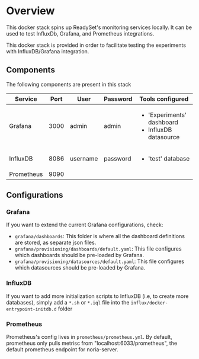 # Overview
This docker stack spins up ReadySet's monitoring services locally. It can be used to test InfluxDb, Grafana,
and Prometheus integrations. 

This docker stack is provided in order to facilitate testing the experiments with InfluxDB/Grafana integration.

## Components
The following components are present in this stack

| Service | Port | User | Password | Tools configured |
|------|---------|------|---------|---------|
| Grafana | 3000 | admin | admin | <ul><li>'Experiments' dashboard</li><li>InfluxDB datasource</li></ul> |
| InfluxDB | 8086 | username | password | <ul><li>'test' database</li></ul>|
| Prometheus | 9090 | | | |

## Configurations
### Grafana
If you want to extend the current Grafana configurations, check:
- `grafana/dashboards`: This folder is where all the dashboard definitions are stored, as separate json files.
- `grafana/provisioning/dashboards/default.yaml`: This file configures which dashboards should be pre-loaded by Grafana.
- `grafana/provisioning/datasources/default.yaml`: This file configures which datasources should be pre-loaded by Grafana.

### InfluxDB
If you want to add more initialization scripts to InfluxDB (i.e, to create more databases), simply add a `*.sh` or `*.iql` file into the `influx/docker-entrypoint-initdb.d` folder

### Prometheus
Prometheus's config lives in `prometheus/prometheus.yml`. 
By default, prometheus only pulls metrisc from "localhost:6033/prometheus", the default prometheus endpoint
for noria-server.
